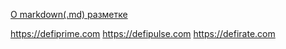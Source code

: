[О markdown(.md) разметке](https://www.markdownguide.org/basic-syntax)

https://defiprime.com
https://defipulse.com
https://defirate.com
